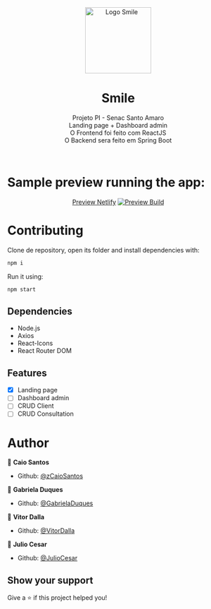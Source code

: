 <div align="center">
   <img height="150" src="https://user-images.githubusercontent.com/81544166/159758624-4aadac08-2955-4720-a893-f5720c3b0aa9.svg" alt="Logo Smile" />
   <br/>
   <h1>Smile</h1>
   <p>
    Projeto PI - Senac Santo Amaro 
    <br/> 
    Landing page + Dashboard admin  
    <br/>
    O Frontend foi feito com ReactJS
    <br/>
    O Backend sera feito em Spring Boot
   </p>
   <br>
</div>

# Sample preview running the app:

<div align="center">
   <a href="https://smiledents.netlify.app">Preview Netlify</a>
   <a href="https://smiledents.netlify.app"><img src="https://user-images.githubusercontent.com/81544166/159756470-adf0ad26-3b4a-49aa-a737-513535067ddc.png" alt="Preview Build"></a>
</div>

# Contributing

Clone de repository, open its folder and install dependencies with:

```sh
npm i
```

Run it using:

```sh
npm start
```

## Dependencies

- Node.js
- Axios
- React-Icons
- React Router DOM

## Features

- [x] Landing page
- [ ] Dashboard admin
- [ ] CRUD Client
- [ ] CRUD Consultation

# Author

👤 **Caio Santos**

- Github: [@zCaioSantos](https://github.com/zCaioSantos)

👤 **Gabriela Duques**

- Github: [@GabrielaDuques](https://github.com/gabrieladuques)

👤 **Vitor Dalla**

- Github: [@VitorDalla](https://github.com/VitorDallaa)

👤 **Julio Cesar**

- Github: [@JulioCesar](https://github.com/JulioDesar)

## Show your support

Give a ⭐️ if this project helped you!
